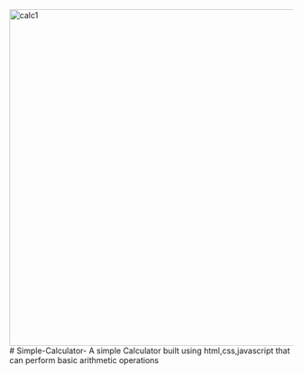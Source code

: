 <img width="596" alt="calc1" src="https://user-images.githubusercontent.com/105445283/207518317-cf83788c-5a10-4023-83f7-68427876ec58.png">
# Simple-Calculator-
A simple Calculator built using html,css,javascript that can perform basic arithmetic operations

